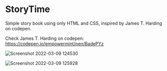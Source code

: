 # StoryTime
Simple story book using only HTML and CSS, inspired by James T. Harding on codepen.

Check James T. Harding on codepen:
https://codepen.io/empowermint/pen/BadePYz

![Screenshot 2022-03-09 124530](https://user-images.githubusercontent.com/72586560/157374621-0500a677-a47f-43d3-aed7-29890ee3f681.png)

![Screenshot 2022-03-09 125928](https://user-images.githubusercontent.com/72586560/157376034-ec93ad22-21ba-46ef-a1c3-16809b2c3ec9.png)

